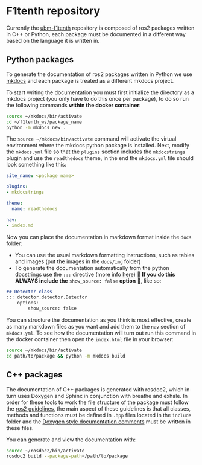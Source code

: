 # F1tenth repository

Currently the [ubm-f1tenth](https://github.com/ubm-driverless/ubm-f1tenth) repository is composed of ros2 packages written in C++ or Python, each package must be documented in a different way based on the language it is written in.

## Python packages

To generate the documentation of ros2 packages written in Python we use [mkdocs](https://www.mkdocs.org/) and each package is treated as a different mkdocs project.

To start writing the documentation you must first initialize the directory as a mkdocs project (you only have to do this once per package), to do so run the following commands **within the docker container**:
```bash
source ~/mkdocs/bin/activate
cd ~/f1tenth_ws/package_name
python -m mkdocs new .
```
The `source ~/mkdocs/bin/activate` command will activate the virtual environment where the mkdocs python package is installed.
Next, modify the `mkdocs.yml` file so that the `plugins` section includes the `mkdocstrings` plugin and use the `readthedocs` theme, in the end the `mkdocs.yml` file should look something like this:
```yml
site_name: <package name>

plugins:
- mkdocstrings

theme:
  name: readthedocs

nav:
- index.md
```
Now you can place the documentation in markdown format inside the `docs` folder:
- You can use the usual markdown formatting instructions, such as tables and images (put the images in the `docs/img` folder)
- To generate the documentation automatically from the python docstrings use the `:::` directive (more info [here](https://mkdocstrings.github.io/usage/)) 🚨 **If you do this ALWAYS include the** `show_source: false` **option** 🚨, like so:
```md
## Detector class
::: detector.detector.Detector
    options:
        show_source: false
```
You can structure the documentation as you think is most effective, create as many markdown files as you want and add them to the `nav` section of `mkdocs.yml`.
To see how the documentation will turn out run this command in the docker container then open the `index.html` file in your browser:
```bash
source ~/mkdocs/bin/activate
cd path/to/package && python -m mkdocs build
```

## C++ packages

The documentation of C++ packages is generated with rosdoc2, which in turn uses Doxygen and Sphinx in conjunction with breathe and exhale. In order for these tools to work the file structure of the package must follow the [ros2 guidelines](https://docs.ros.org/en/foxy/The-ROS2-Project/Contributing/Developer-Guide.html#package-layout), the main aspect of these guidelines is that all classes, methods and functions must be defined in `.hpp` files located in the `include` folder and the [Doxygen style documentation comments](https://www.doxygen.nl/manual/docblocks.html) must be written in these files.

You can generate and view the documentation with:
```bash
source ~/rosdoc2/bin/activate
rosdoc2 build --package-path=/path/to/package
```
